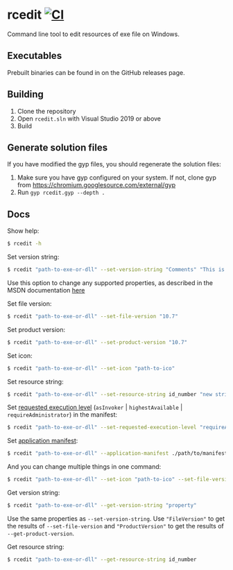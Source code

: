 # rcedit [![CI](https://github.com/swift-nav/rcedit/actions/workflows/ci.yml/badge.svg)](https://github.com/swift-nav/rcedit/actions/workflows/ci.yml)

Command line tool to edit resources of exe file on Windows.

## Executables

Prebuilt binaries can be found in on the GitHub releases page.

## Building

1. Clone the repository
2. Open `rcedit.sln` with Visual Studio 2019 or above
3. Build

## Generate solution files

If you have modified the gyp files, you should regenerate the solution files:

1. Make sure you have gyp configured on your system. If not, clone gyp from
   https://chromium.googlesource.com/external/gyp
2. Run `gyp rcedit.gyp --depth .`

## Docs

Show help:

```bash
$ rcedit -h
```

Set version string:

```bash
$ rcedit "path-to-exe-or-dll" --set-version-string "Comments" "This is an exe"
```

Use this option to change any supported properties, as described in the MSDN documentation [here](https://msdn.microsoft.com/en-us/library/windows/desktop/aa381058(v=vs.85).aspx)

Set file version:

```bash
$ rcedit "path-to-exe-or-dll" --set-file-version "10.7"
```

Set product version:

```bash
$ rcedit "path-to-exe-or-dll" --set-product-version "10.7"
```

Set icon:

```bash
$ rcedit "path-to-exe-or-dll" --set-icon "path-to-ico"
```

Set resource string:

```bash
$ rcedit "path-to-exe-or-dll" --set-resource-string id_number "new string value"
```

Set [requested execution level](https://msdn.microsoft.com/en-us/library/6ad1fshk.aspx#Anchor_9) (`asInvoker` | `highestAvailable` | `requireAdministrator`) in the manifest:

```bash
$ rcedit "path-to-exe-or-dll" --set-requested-execution-level "requireAdministrator"
```

Set [application manifest](https://msdn.microsoft.com/en-us/library/windows/desktop/aa374191.aspx):

```bash
$ rcedit "path-to-exe-or-dll" --application-manifest ./path/to/manifest/file
```

And you can change multiple things in one command:

```bash
$ rcedit "path-to-exe-or-dll" --set-icon "path-to-ico" --set-file-version "10.7"
```

Get version string:

```bash
$ rcedit "path-to-exe-or-dll" --get-version-string "property"
```

Use the same properties as `--set-version-string`. Use `"FileVersion"` to get the results of `--set-file-version` and `"ProductVersion"` to get the results of `--get-product-version`.

Get resource string:

```bash
$ rcedit "path-to-exe-or-dll" --get-resource-string id_number
```
